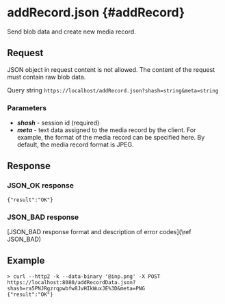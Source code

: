 addRecord.json {#addRecord}
==========

Send blob data and create new media record.

Request
------------

JSON object in request content is not allowed. The content of the request must contain raw blob data.

Query string
`https://localhost/addRecord.json?shash=string&meta=string`

<h3>Parameters</h3>

* _**shash**_ - session id (required)
* _**meta**_ - text data assigned to the media record by the client. For example, the format of the media record can be specified here. By default, the media record format is JPEG.

Response
------------

<h3>JSON_OK response</h3>

~~~~~~~~~~~~~{.java}
{"result":"OK"}
~~~~~~~~~~~~~

<h3>JSON_BAD response</h3>
[JSON_BAD response format and description of error codes](\ref JSON_BAD) 

Example
------------
```
> curl --http2 -k --data-binary '@inp.png' -X POST https://localhost:8080/addRecordData.json?shash=ra5PNJRgzrqpwbfw8JvHIkWuxJE%3D&meta=PNG
{"result":"OK"}
```

